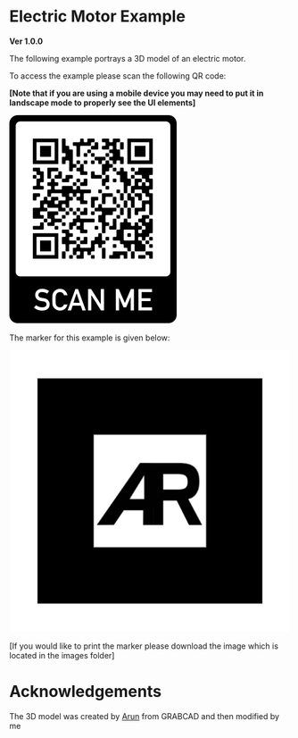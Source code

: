 # Electric Motor Example
**Ver 1.0.0**

The following example portrays a 3D model of an electric motor.


To access the example please scan the following QR code:

**[Note that if you are using a mobile device you may need to put it in landscape mode to properly see the UI elements]**


![](images/QR-Code.png)


The marker for this example is given below:


![](images/default-marker.png)


[If you would like to print the marker please download the image which is located in the images folder]

 
# Acknowledgements
The 3D model was created by [Arun](https://grabcad.com/arun.sarwan-1) from GRABCAD and then modified by me
